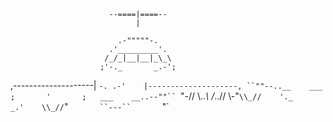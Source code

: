                           --====|====--
                                |  

                            .-"""""-. 
                          .'_________'. 
                         /_/_|__|__|_\_\
                        ;'-._       _.-';
   ,--------------------|    `-. .-'    |--------------------,
    ``""--..__    ___   ;       '       ;   ___    __..--""``
              `"-// \\.._\             /_..// \\-"`
                 \\_//    '._       _.'    \\_//
                  `"`        ``---``        `"`